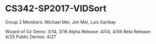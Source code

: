 # CS342-SP2017-VIDSort
Group 2
Members: Michael Mei, Jim Mei, Luis Garibay

Wizard of Oz Demo: 3/14, 3/16
Alpha Release: 4/04, 4/06
Beta Release: 4/25
Public Demos: 4/27
